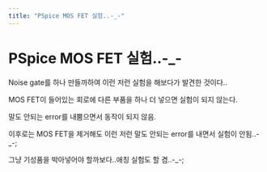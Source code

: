 ```yaml
---
title: "PSpice MOS FET 실험..-_-"
---
```

# PSpice MOS FET 실험..-_-

Noise gate를 하나 만들까하여 이런 저런 실험을 해보다가 발견한 것이다..

MOS FET이 들어있는 회로에 다른 부품을 하나 더 넣으면 실험이 되지 않는다.

말도 안되는 error를 내뿜으면서 동작이 되지 않음. 

이후로는 MOS FET을 제거해도 이런 저런 말도 안되는 error를 내면서 실험이 안됨..-_-;

그냥 기성품을 박아넣어야 할까보다..애칭 실험도 할 겸..-_-;


